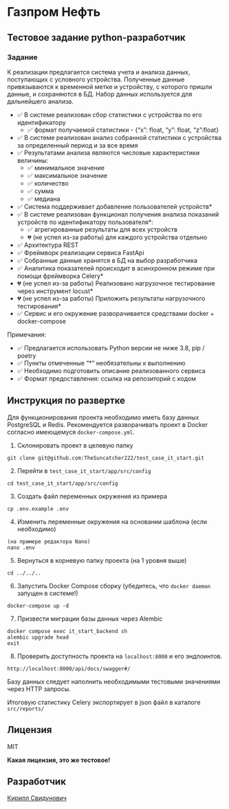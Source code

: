 # Газпром Нефть
## Тестовое задание python-разработчик

### Задание

К реализации предлагается система учета и анализа данных, поступающих с условного устройства. Полученные данные привязываются к временной метке и устройству, с которого пришли данные, и сохраняются в БД. Набор данных используется для дальнейшего анализа. 

- ✅	В системе реализован сбор статистики с устройства по его идентификатору
  - ✅ формат получаемой статистики - {“x”: float, “y”: float, “z”:float}
- ✅ В системе реализован анализ собранной статистики с устройства за определенный период и за все время
- ✅ Результатами анализа являются числовые характеристики величины:
  - ✅ минимальное значение
  - ✅ максимальное значение
  - ✅ количество
  - ✅ сумма
  - ✅ медиана
- ✅ Система поддерживает добавление пользователей устройств*
- ✅ В системе реализован функционал получения анализа показаний устройств по идентификатору пользователя*:
  - ✅ агрегированные результаты для всех устройств
  - 💔 (не успел из-за работы) для каждого устройства отдельно
- ✅ Архитектура REST
- ✅ Фреймворк реализации сервиса FastApi 
- ✅ Собранные данные хранятся в БД на выбор разработчика
- ✅ Аналитика показателей происходит в асинхронном режиме при помощи фреймворка Celery* 
- 💔 (не успел из-за работы) Реализовано нагрузочное тестирование через инструмент locust*
- 💔 (не успел из-за работы) Приложить результаты нагрузочного тестирования*
- ✅ Сервис и его окружение разворачивается средствами docker + docker-compose 

Примечания:
- ✅ Предлагается использовать Python версии не ниже 3.8, pip / poetry
- ✅ Пункты отмеченные “*” необязательны к выполнению
- ✅ Необходимо подготовить описание реализованного сервиса
- ✅ Формат предоставления: ссылка на репозиторий с кодом

## Инструкция по развертке

Для функционирования проекта необходимо иметь базу данных PostgreSQL и Redis. Рекомендуется разворачивать проект в Docker согласно имеющемуся `docker-compose.yml`.

1. Склонировать проект в целевую папку

```
git clone git@github.com:TheSuncatcher222/test_case_it_start.git
```

2. Перейти в `test_case_it_start/app/src/config`

```
cd test_case_it_start/app/src/config
```

3. Создать файл переменных окружения из примера

```
cp .env.example .env
```

4. Изменить переменные окружения на основании шаблона (если необходимо)

```
(на примере редактора Nano)
nano .env
```

5. Вернуться в корневую папку проекта (на 1 уровня выше)

```
cd ../../..
```

6. Запустить Docker Compose сборку (убедитесь, что `docker daemon` запущен в системе!)

```
docker-compose up -d
```

7. Призвести миграции базы данных через Alembic

```
docker compose exec it_start_backend sh
alembic upgrade head
exit
```

8. Проверить доступность проекта на `localhost:8000` и его эндпоинтов.

```
http://localhost:8000/api/docs/swagger#/
```

Базу данных следует наполнить необходимыми тестовыми значениями через HTTP запросы.

Итоговую статистику Celery экспортирует в json файл в каталоге `src/reports/`

## Лицензия

MIT

**Какая лицензия, это же тестовое!**

## Разработчик

[Кирилл Свидунович](https://github.com/TheSuncatcher222/)
